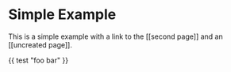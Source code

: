 # Simple Example

This is a simple example with a link to the [[second page]] and an [[uncreated page]].

{{ test "foo bar" }}
